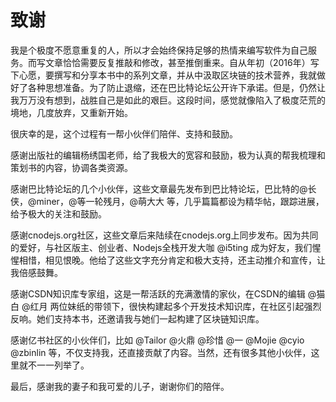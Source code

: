 致谢
====

我是个极度不愿意重复的人，所以才会始终保持足够的热情来编写软件为自己服务。而写文章恰恰需要反复推敲和修改，甚至推倒重来。自从年初（2016年）写下心愿，要撰写和分享本书中的系列文章，并从中汲取区块链的技术营养，我就做好了各种思想准备。为了防止退缩，还在巴比特论坛公开许下承诺。但是，仍然让我万万没有想到，战胜自己是如此的艰巨。这段时间，感觉就像陷入了极度茫荒的境地，几度放弃，又重新开始。

很庆幸的是，这个过程有一帮小伙伴们陪伴、支持和鼓励。

感谢出版社的编辑杨绣国老师，给了我极大的宽容和鼓励，极为认真的帮我梳理和策划书的内容，协调各类资源。

感谢巴比特论坛的几个小伙伴，这些文章最先发布到巴比特论坛，巴比特的@长侠，@miner，@等一轮残月，@萌大大 等，几乎篇篇都设为精华帖，跟踪进展，给予极大的关注和鼓励。

感谢cnodejs.org社区，这些文章后来陆续在cnodejs.org上同步发布。因为共同的爱好，与社区版主、创业者、Nodejs全栈开发大咖 @i5ting 成为好友，我们惺惺相惜，相见恨晚。他给了这些文字充分肯定和极大支持，还主动推介和宣传，让我倍感鼓舞。

感谢CSDN知识库专家组，这是一帮活跃的充满激情的家伙，在CSDN的编辑 @猫白 @红月 两位妹纸的带领下，很快构建起多个开发技术知识库，在社区引起强烈反响。她们支持本书，还邀请我与她们一起构建了区块链知识库。

感谢亿书社区的小伙伴们，比如 @Tailor @火鼎 @珍惜 @一 @Mojie @cyio @zbinlin 等，不仅支持我，还直接贡献了内容。当然，还有很多其他小伙伴，这里就不一一列举了。

最后，感谢我的妻子和我可爱的儿子，谢谢你们的陪伴。
